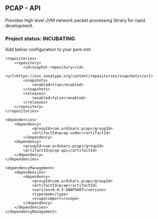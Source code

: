 

## PCAP - API

Provides high level JVM network packet processing library for rapid development.


### Project status: INCUBATING

Add below configuration to your pom.xml

```
<repositories>
    <repository>
        <id>snaphot-repository</id>
        <url>https://oss.sonatype.org/content/repositories/snapshots</url>
        <snapshots>
            <enabled>true</enabled>
        </snapshots>
        <releases>
            <enabled>false</enabled>
        </releases>
    </repository>
</repositories>

<dependencies>
    <dependency>
            <groupId>com.ardikars.pcap</groupId>
            <artifactId>pcap-codec</artifactId>
        </dependency>
    <dependency>
        <groupId>com.ardikars.pcap</groupId>
        <artifactId>pcap-api</artifactId>
    </dependency>
</dependencies>

<dependencyManagement>
    <dependencies>
        <dependency>
            <groupId>com.ardikars.pcap</groupId>
            <artifactId>pcap</artifactId>
            <version>0.0.3-SNAPSHOT</version>
            <type>pom</type>
            <scope>import</scope>
        </dependency>
    </dependencies>
</dependencyManagement>
```